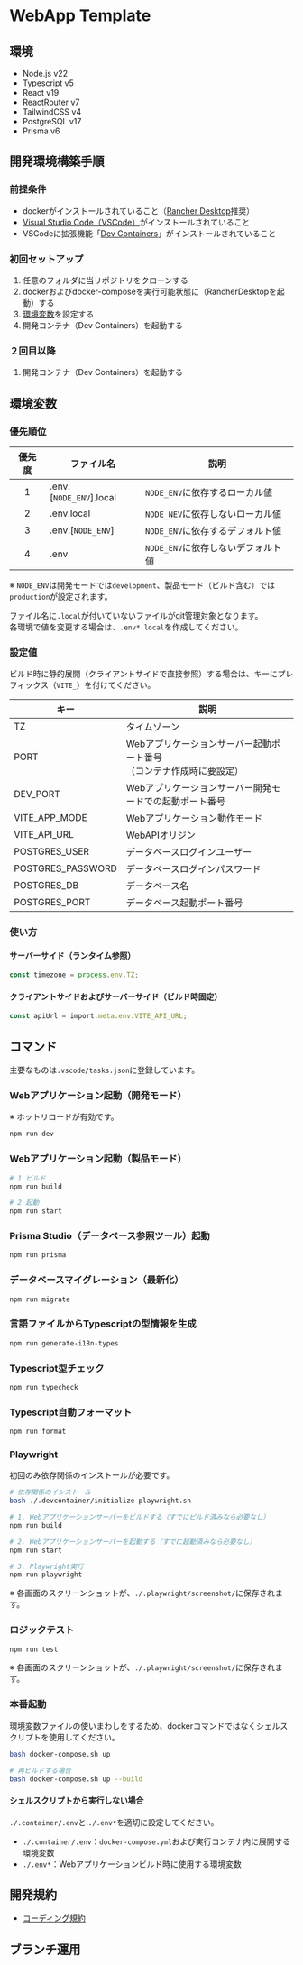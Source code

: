 # WebApp Template

## 環境

- Node.js v22
- Typescript v5
- React v19
- ReactRouter v7
- TailwindCSS v4
- PostgreSQL v17
- Prisma v6

## 開発環境構築手順

### 前提条件

- dockerがインストールされていること（[Rancher Desktop](https://rancherdesktop.io/)推奨）
- [Visual Studio Code（VSCode）](https://code.visualstudio.com/download)がインストールされていること
- VSCodeに拡張機能「[Dev Containers](https://marketplace.visualstudio.com/items?itemName=ms-vscode-remote.remote-containers)」がインストールされていること

### 初回セットアップ

1. 任意のフォルダに当リポジトリをクローンする
2. dockerおよびdocker-composeを実行可能状態に（RancherDesktopを起動）する
3. [環境変数](#環境変数)を設定する
4. 開発コンテナ（Dev Containers）を起動する

### ２回目以降

1. 開発コンテナ（Dev Containers）を起動する

## 環境変数

### 優先順位

| 優先度 | ファイル名              | 説明                               |
| :----: | ----------------------- | ---------------------------------- |
|   1    | .env.[`NODE_ENV`].local | `NODE_ENV`に依存するローカル値     |
|   2    | .env.local              | `NODE_NEV`に依存しないローカル値   |
|   3    | .env.[`NODE_ENV`]       | `NODE_ENV`に依存するデフォルト値   |
|   4    | .env                    | `NODE_ENV`に依存しないデフォルト値 |

※ `NODE_ENV`は開発モードでは`development`、製品モード（ビルド含む）では`production`が設定されます。  

ファイル名に`.local`が付いていないファイルがgit管理対象となります。  
各環境で値を変更する場合は、`.env*.local`を作成してください。  

### 設定値

ビルド時に静的展開（クライアントサイドで直接参照）する場合は、キーにプレフィックス（`VITE_`）を付けてください。  

| キー              | 説明                                                                    |
| ----------------- | ----------------------------------------------------------------------- |
| TZ                | タイムゾーン                                                            |
| PORT              | Webアプリケーションサーバー起動ポート番号<br>（コンテナ作成時に要設定） |
| DEV_PORT          | Webアプリケーションサーバー開発モードでの起動ポート番号                 |
| VITE_APP_MODE     | Webアプリケーション動作モード                                           |
| VITE_API_URL      | WebAPIオリジン                                                          |
| POSTGRES_USER     | データベースログインユーザー                                            |
| POSTGRES_PASSWORD | データベースログインパスワード                                          |
| POSTGRES_DB       | データベース名                                                          |
| POSTGRES_PORT     | データベース起動ポート番号                                              |

### 使い方

#### サーバーサイド（ランタイム参照）

```ts
const timezone = process.env.TZ;
```

#### クライアントサイドおよびサーバーサイド（ビルド時固定）

```ts
const apiUrl = import.meta.env.VITE_API_URL;
```

## コマンド

主要なものは`.vscode/tasks.json`に登録しています。

### Webアプリケーション起動（開発モード）

※ ホットリロードが有効です。

```bash
npm run dev
```

### Webアプリケーション起動（製品モード）

```bash
# 1 ビルド
npm run build

# 2 起動
npm run start
```

### Prisma Studio（データベース参照ツール）起動

```bash
npm run prisma
```

### データベースマイグレーション（最新化）

```bash
npm run migrate
```

### 言語ファイルからTypescriptの型情報を生成

```bash
npm run generate-i18n-types
```

### Typescript型チェック

```bash
npm run typecheck
```

### Typescript自動フォーマット

```bash
npm run format
```

### Playwright

初回のみ依存関係のインストールが必要です。  

```bash
# 依存関係のインストール
bash ./.devcontainer/initialize-playwright.sh
```

```bash
# 1. Webアプリケーションサーバーをビルドする（すでにビルド済みなら必要なし）
npm run build

# 2. Webアプリケーションサーバーを起動する（すでに起動済みなら必要なし）
npm run start

# 3. Playwright実行
npm run playwright
```

※ 各画面のスクリーンショットが、`./.playwright/screenshot/`に保存されます。  

### ロジックテスト

```bash
npm run test
```

※ 各画面のスクリーンショットが、`./.playwright/screenshot/`に保存されます。  

### 本番起動

環境変数ファイルの使いまわしをするため、dockerコマンドではなくシェルスクリプトを使用してください。

```bash
bash docker-compose.sh up

# 再ビルドする場合
bash docker-compose.sh up --build
```

#### シェルスクリプトから実行しない場合

`./.container/.env`と.`./.env*`を適切に設定してください。  

- `./.container/.env`：`docker-compose.yml`および実行コンテナ内に展開する環境変数
- `./.env*`：Webアプリケーションビルド時に使用する環境変数

## 開発規約

- [コーディング規約](./docs/codingStandards.md)

## ブランチ運用
